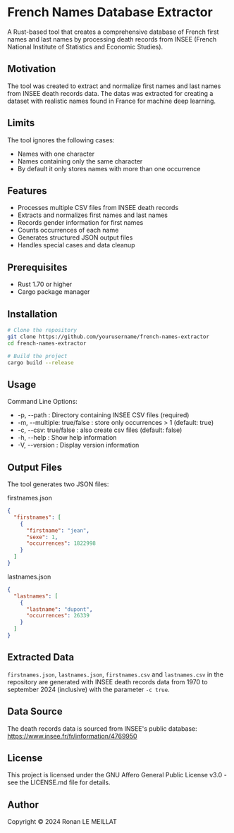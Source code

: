 # French Names Database Extractor

A Rust-based tool that creates a comprehensive database of French first names and last names by processing death records from INSEE (French National Institute of Statistics and Economic Studies).

## Motivation

The tool was created to extract and normalize first names and last names from INSEE death records data. The datas was extracted for creating a dataset with realistic names found in France for machine deep learning.

## Limits

The tool ignores the following cases:

- Names with one character
- Names containing only the same character
- By default it only stores names with more than one occurrence

## Features

- Processes multiple CSV files from INSEE death records
- Extracts and normalizes first names and last names
- Records gender information for first names
- Counts occurrences of each name
- Generates structured JSON output files
- Handles special cases and data cleanup

## Prerequisites

- Rust 1.70 or higher
- Cargo package manager

## Installation

```bash
# Clone the repository
git clone https://github.com/yourusername/french-names-extractor
cd french-names-extractor

# Build the project
cargo build --release
```

## Usage

Command Line Options:  

- -p, --path : Directory containing INSEE CSV files (required)  
- -m, --multiple: true/false : store only occurrences > 1 (default: true)
- -c, --csv: true/false : also create csv files (default: false)
- -h, --help : Show help information  
- -V, --version : Display version information  

## Output Files

The tool generates two JSON files:

firstnames.json

```json
{
  "firstnames": [
    {
      "firstname": "jean",
      "sexe": 1,
      "occurrences": 1822998
    }
  ]
}
```

lastnames.json

```json
{
  "lastnames": [
    {
      "lastname": "dupont",
      "occurrences": 26339
    }
  ]
}
```

## Extracted Data

`firstnames.json`, `lastnames.json`, `firstnames.csv` and `lastnames.csv` in the repository are generated with INSEE death records data from 1970 to september 2024 (inclusive) with the parameter `-c true`.

## Data Source

The death records data is sourced from INSEE's public database: <https://www.insee.fr/fr/information/4769950>

## License

This project is licensed under the GNU Affero General Public License v3.0 - see the LICENSE.md file for details.

## Author

Copyright © 2024 Ronan LE MEILLAT
